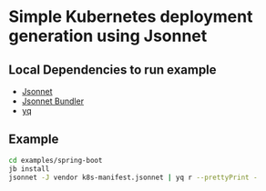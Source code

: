 # Simple Kubernetes deployment generation using Jsonnet

## Local Dependencies to run example
* [Jsonnet](https://jsonnet.org/)
* [Jsonnet Bundler](https://github.com/jsonnet-bundler/jsonnet-bundler)
* [yq](https://mikefarah.gitbook.io/yq/)

## Example
```bash
cd examples/spring-boot
jb install
jsonnet -J vendor k8s-manifest.jsonnet | yq r --prettyPrint -
```

